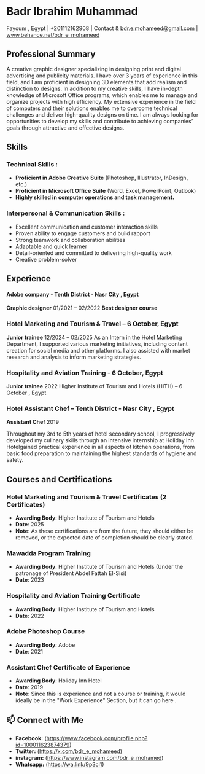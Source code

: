 # Badr Ibrahim Muhammad
Fayoum , Egypt |  +201112162908   |
Contact & bdr.e.mohameed@gmail.com | www.behance.net/bdr_e_mohameed

## Professional Summary
A creative graphic designer specializing in designing print and digital advertising and publicity materials. I have over 3 years of experience in this field, and I am proficient in designing 3D elements that add realism and distinction to designs. In addition to my creative skills, I have in-depth knowledge of Microsoft Office programs, which enables me to manage and organize projects with high efficiency. My extensive experience in the field of computers and their solutions enables me to overcome technical challenges and deliver high-quality designs on time. I am always looking for opportunities to develop my skills and contribute to achieving companies’ goals through attractive and effective designs.

##  Skills
### Technical Skills :
* **Proficient in Adobe Creative Suite** (Photoshop, Illustrator, InDesign, etc.)
* **Proficient in Microsoft Office Suite** (Word, Excel, PowerPoint, Outlook)
* **Highly skilled in computer operations and task management.**

### Interpersonal & Communication Skills :
* Excellent communication and customer interaction skills
* Proven ability to engage customers and build rapport
* Strong teamwork and collaboration abilities
* Adaptable and quick learner 
* Detail-oriented and committed to delivering high-quality work
* Creative problem-solver

##  Experience
#### Adobe company - Tenth District - Nasr City , Egypt
**Graphic designer**	 01/2021 – 02/2022
**Best designer course**

### Hotel Marketing and Tourism & Travel – 6 October, Egypt
**Junior trainee**	 12/2024 – 02/2025
As an Intern in the Hotel Marketing Department, I supported various marketing initiatives, including content creation for social media
and other platforms. I also assisted with market research and analysis to inform marketing strategies.

### Hospitality and Aviation Training  - 6 October, Egypt
**Junior trainee**	 2022 
Higher Institute of Tourism and Hotels (HITH) – 6 October , Egypt

### Hotel Assistant Chef  – Tenth District - Nasr City , Egypt
**Assistant Chef**	2019

Throughout my 3rd to 5th years of hotel secondary school, I progressively developed my culinary skills through an intensive
internship at Holiday Inn Hotelgained practical experience in all aspects of kitchen operations, from basic food preparation to maintaining
the highest standards of hygiene and safety.



##  Courses and Certifications
### Hotel Marketing and Tourism & Travel Certificates (2 Certificates) 
* **Awarding Body**: Higher Institute of Tourism and Hotels
* **Date**: 2025
* **Note**: As these certifications are from the future, they should either be removed, or the expected date of completion should be clearly stated.
### Mawadda Program Training
* **Awarding Body**: Higher Institute of Tourism and Hotels (Under the patronage of President Abdel Fattah El-Sisi)
* **Date**: 2023
### Hospitality and Aviation Training Certificate
* **Awarding Body**: Higher Institute of Tourism and Hotels
* **Date**: 2022
### Adobe Photoshop Course
* **Awarding Body**: Adobe
* **Date**: 2021
### Assistant Chef Certificate of Experience
* **Awarding Body**: Holiday Inn Hotel
* **Date**: 2019
* **Note**: Since this is experience and not a course or training, it would ideally be in the "Work Experience" Section, but it can go here .

## 📫 Connect with Me
* **Facebook:** (https://www.facebook.com/profile.php?id=100011623874379)
* **Twitter:** (https://x.com/bdr_e_mohameed)
* **instagram:** (https://www.instagram.com/bdr_e_mohamed)
* **Whatsapp:** (https://wa.link/9p3ci1)
